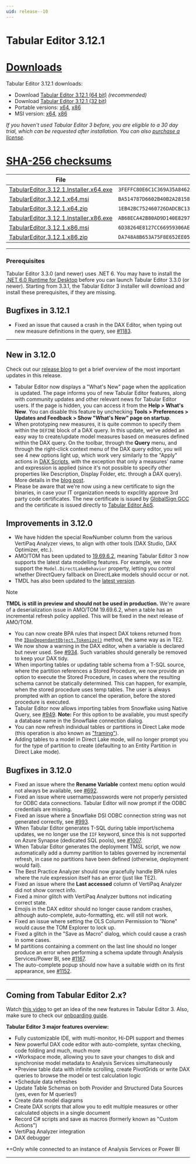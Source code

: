 ```yaml
---
uid: release--10
---
```

# Tabular Editor 3.12.1

# [**Downloads**](#tab/downloads)

Tabular Editor 3.12.1 downloads:

- Download [Tabular Editor 3.12.1 (64 bit)](https://cdn.tabulareditor.com/files/TabularEditor.3.12.1.Installer.x64.exe) *(recommended)*
- Download [Tabular Editor 3.12.1 (32 bit)](https://cdn.tabulareditor.com/files/TabularEditor.3.12.1.Installer.x86.exe)
- Portable versions: [x64](https://cdn.tabulareditor.com/files/TabularEditor.3.12.1.x64.zip), [x86](https://cdn.tabulareditor.com/files/TabularEditor.3.12.1.x86.zip)
- MSI version: [x64](https://cdn.tabulareditor.com/files/TabularEditor.3.12.1.x64.msi), [x86](https://cdn.tabulareditor.com/files/TabularEditor.3.12.1.x86.msi)

*If you haven't used Tabular Editor 3 before, you are eligible to a 30 day trial, which can be requested after installation. You can also [purchase a license](https://tabulareditor.com/licensing).*

# [**SHA-256 checksums**](#tab/checksums)

| File | SHA-256 |
| -- | -- |
| [TabularEditor.3.12.1.Installer.x64.exe](https://cdn.tabulareditor.com/files/TabularEditor.3.12.1.Installer.x64.exe)    | `3FEFFC80E6C1C369A35A84624C8AD239A2EA1FDD8DCC5C64517F196302FE9BC4` |
| [TabularEditor.3.12.1.x64.msi](https://cdn.tabulareditor.com/files/TabularEditor.3.12.1.x64.msi)                        | `BA514787D6602B40B2A281586B8FBD82CA10C877AAB83DCD1D863C8E9E673C63` |
| [TabularEditor.3.12.1.x64.zip](https://cdn.tabulareditor.com/files/TabularEditor.3.12.1.x64.zip)                        | `1EB42BC752460726DADCBC130EC7E44FA69156542AD3119717245B17E5D139A4` |
| [TabularEditor.3.12.1.Installer.x86.exe](https://cdn.tabulareditor.com/files/TabularEditor.3.12.1.Installer.x86.exe)    | `AB68ECA42B80AD9D140E82970E76192BF4C68925A5E0906744EE607A5F9AB5CB` |
| [TabularEditor.3.12.1.x86.msi](https://cdn.tabulareditor.com/files/TabularEditor.3.12.1.x86.msi)                        | `6D38264E8127CC66959306AE135C7CBAE1B56C1D92D9F291037CF8E1D9750A41` |
| [TabularEditor.3.12.1.x86.zip](https://cdn.tabulareditor.com/files/TabularEditor.3.12.1.x86.zip)                        | `DA748A8B653A75F8E652EE055E0E47C320640CFCDE9D9140E278DE683EE8DF14` |

***

### Prerequisites

Tabular Editor 3.3.0 (and newer) uses .NET 6. You may have to install the [.NET 6.0 Runtime for Desktop](https://dotnet.microsoft.com/en-us/download/dotnet/6.0/runtime) before you can launch Tabular Editor 3.3.0 (or newer). Starting from 3.3.1, the Tabular Editor 3 installer will download and install these prerequisites, if they are missing.

## Bugfixes in 3.12.1

- Fixed an issue that caused a crash in the DAX Editor, when typing out new measure definitions in the query, see [#1183](https://github.com/TabularEditor/TabularEditor3/issues/1183).

***

## New in 3.12.0

Check out our [release blog](https://blog.tabulareditor.com/) to get a brief overview of the most important updates in this release.

- Tabular Editor now displays a "What's New" page when the application is updated. The page informs you of new Tabular Editor features, along with community updates and other relevant news for Tabular Editor users. If the page is hidden, you can access it from the **Help > What's New**. You can disable this feature by unchecking **Tools > Preferences > Updates and Feedback > Show "What's New" page on startup**.
- When prototyping new measures, it is quite common to specify them within the `DEFINE` block of a DAX query. In this update, we've added an easy way to create/update model measures based on measures defined within the DAX query. On the toolbar, through the **Query** menu, and through the right-click context menu of the DAX query editor, you will see 4 new options light up, which work very similarly to the "Apply" actions in [DAX Scripts](https://docs.tabulareditor.com/te3/features/dax-scripts.html#shortcuts), with the exception that only a measures' name and expression is applied (since it's not possible to specify other properties like Description, Display Folder, etc. through a DAX query). More details in the [blog post](https://blog.tabulareditor.com).
- Please be aware that we're now using a new certificate to sign the binaries, in case your IT organization needs to expclitly approve 3rd party code certificates. The new certificate is issued by [GlobalSign GCC](https://www.globalsign.com/en) and the certificate is issued directly to [Tabular Editor ApS](https://tabulareditor.com/contact).

## Improvements in 3.12.0

- We have hidden the special RowNumber column from the various VertiPaq Analyzer views, to align with other tools (DAX Studio, DAX Optimizer, etc.).
- AMO/TOM has been updated to [19.69.6.2](https://www.nuget.org/packages/Microsoft.AnalysisServices.NetCore.retail.amd64), meaning Tabular Editor 3 now supports the latest data modelling features. For example, we now support the `Model.DirectLakeBehavior` property, letting you control whether DirectQuery fallback on DirectLake models should occur or not.
- TMDL has also been updated to the [latest version](https://www.nuget.org/packages/Microsoft.AnalysisServices.Tabular.Tmdl.NetCore.retail.amd64/19.69.6.2-TmdlPreview).

> [!NOTE]
> **TMDL is still in preview and should not be used in production.** We're aware of a deserialization issue in AMO/TOM 19.69.6.2, when a table has an incremental refresh policy applied. This will be fixed in the next release of AMO/TOM.

- You can now create BPA rules that inspect DAX tokens returned from the [`IDaxDependantObject.Tokenize()`](https://docs.tabulareditor.com/api/TabularEditor.TOMWrapper.Utils.DaxDependencyHelper.html#TabularEditor_TOMWrapper_Utils_DaxDependencyHelper_Tokenize_TabularEditor_TOMWrapper_IDaxDependantObject_) method, the same way as in TE2.
- We now show a warning in the DAX editor, when a variable is declared but never used. See [#934](https://github.com/TabularEditor/TabularEditor3/issues/934). Such variables should generally be removed to keep your DAX tidy.
- When importing tables or updating table schema from a T-SQL source, where the partition references a Stored Procedure, we now provide an option to execute the Stored Procedure, in cases where the resulting schema cannot be statically determined. This can happen, for example, when the stored procedure uses temp tables. The user is always prompted with an option to cancel the operation, before the stored procedure is executed.
- Tabular Editor now allows importing tables from Snowflake using Native Query, see [#949](https://github.com/TabularEditor/TabularEditor3/issues/949). **Note:** For this option to be available, you must specify a database name in the Snowflake connection dialog.
- You can now refresh individual tables or partitions in Direct Lake mode (this operation is also known as ["framing"](https://github.com/TabularEditor/TabularEditor3/issues/999)).
- Adding tables to a model in Direct Lake mode, will no longer prompt you for the type of partition to create (defaulting to an Entity Partition in Direct Lake mode).

## Bugfixes in 3.12.0

- Fixed an issue where the **Rename Variable** context menu option would not always be available, see [#692](https://github.com/TabularEditor/TabularEditor3/issues/692).
- Fixed an issue where username/passwords were not properly persisted for ODBC data connections. Tabular Editor will now prompt if the ODBC credentials are missing.
- Fixed an issue where a Snowflake DSI ODBC connection string was not generated correctly, see [#993](https://github.com/TabularEditor/TabularEditor3/issues/993).
- When Tabular Editor generates T-SQL during table import/schema updates, we no longer use the `IIF` keyword, since this is not supported on Azure Synapse (dedicated SQL pools), see [#1007](https://github.com/TabularEditor/TabularEditor3/issues/1007).
- When Tabular Editor generates the deployment TMSL script, we now automatically add a dummy partition to tables governed by incremental refresh, in case no partitions have been defined (otherwise, deployment would fail).
- The Best Practice Analyzer should now gracefully handle BPA rules where the rule expression itself has an error (just like TE2).
- Fixed an issue where the **Last accessed** column of VertiPaq Analyzer did not show correct info.
- Fixed a minor glitch with VertiPaq Analyzer buttons not indicating correct state.
- Emojis in the DAX editor should no longer cause random crashes, although auto-complete, auto-formatting, etc. will still not work.
- Fixed an issue where setting the OLS Column Permission to "None" would cause the TOM Explorer to lock up.
- Fixed a glitch in the "Save as Macro" dialog, which could cause a crash in some cases.
- M partitions containing a comment on the last line should no longer produce an error when performing a schema update through Analysis Services/Power BI, see [#1167](https://github.com/TabularEditor/TabularEditor3/issues/1167).
- The auto-complete popup should now have a suitable width on its first appearance, see [#1152](https://github.com/TabularEditor/TabularEditor3/issues/1152).

---
## Coming from Tabular Editor 2.x?

Watch [this video](https://www.youtube.com/watch?v=pt3DdcjfImY) to get an idea of the new features in Tabular Editor 3. Also, make sure to check our [onboarding guide](https://docs.tabulareditor.com/onboarding/index.html).

**Tabular Editor 3 major features overview:**
- Fully customizable IDE, with multi-monitor, Hi-DPI support and themes
- New powerful DAX code editor with auto-complete, syntax checking, code folding and much, much more
- *Workspace mode, allowing you to save your changes to disk and synchronise model metadata to Analysis Services simultaneously
- *Preview table data with infinite scrolling, create PivotGrids or write DAX queries to browse the model or test calculation logic
- *Schedule data refreshes
- Update Table Schemas on both Provider and Structured Data Sources (yes, even for M queries!)
- Create data model diagrams
- Create DAX scripts that allow you to edit multiple measures or other calculated objects in a single document
- Record C# scripts and save as macros (formerly known as "Custom Actions")
- VertiPaq Analyzer integration
- DAX debugger

*=Only while connected to an instance of Analysis Services or Power BI

---

